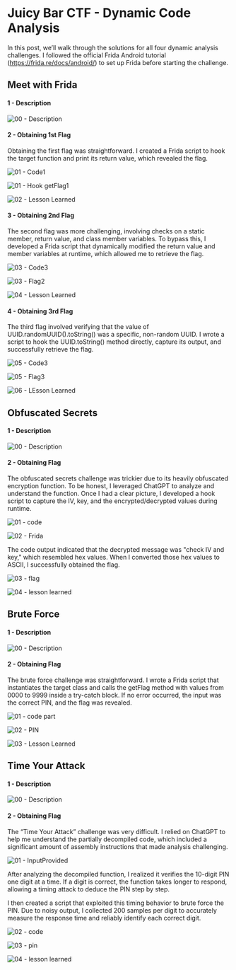 # Juicy Bar CTF - Dynamic Code Analysis
In this post, we’ll walk through the solutions for all four dynamic analysis challenges.
I followed the official Frida Android tutorial (https://frida.re/docs/android/) to set up Frida before starting the challenge.

## Meet with Frida
#### 1 - Description

![00 - Description](https://github.com/user-attachments/assets/415c34df-699f-47c3-b2eb-25f17c694f0a)

#### 2 - Obtaining 1st Flag
Obtaining the first flag was straightforward. I created a Frida script to hook the target function and print its return value, which revealed the flag.

![01 - Code1](https://github.com/user-attachments/assets/8b1b5793-9198-495f-b877-a3888ef11494)

![01 - Hook getFlag1](https://github.com/user-attachments/assets/faa516dc-4718-49ae-b6c4-bad93fa9b7f0)

![02 - Lesson Learned](https://github.com/user-attachments/assets/d80f86e3-bf5a-4605-95b5-ce3f7f3d19f6)

#### 3 - Obtaining 2nd Flag
The second flag was more challenging, involving checks on a static member, return value, and class member variables. To bypass this, I developed a Frida script that dynamically modified the return value and member variables at runtime, which allowed me to retrieve the flag.

![03 - Code3](https://github.com/user-attachments/assets/f9d0bcb3-abf8-46df-b16c-91aca3c41120)

![03 - Flag2](https://github.com/user-attachments/assets/942465df-e0d8-4259-b92e-ea05df051208)

![04 - Lesson Learned](https://github.com/user-attachments/assets/330e583e-ee55-4899-9bbd-888c7ca9a421)

#### 4 - Obtaining 3rd Flag 
The third flag involved verifying that the value of UUID.randomUUID().toString() was a specific, non-random UUID. I wrote a script to hook the UUID.toString() method directly, capture its output, and successfully retrieve the flag.

![05 - Code3](https://github.com/user-attachments/assets/bb8840b3-6891-4fd1-b914-8cc423710d49)

![05 - Flag3](https://github.com/user-attachments/assets/854c48d8-cce9-401b-933f-ee119dbe7866)

![06 - LEsson Learned](https://github.com/user-attachments/assets/a73bb479-c36d-4812-84ff-2fb0d3f17a6a)

## Obfuscated Secrets
#### 1 - Description

![00 - Description](https://github.com/user-attachments/assets/671a1e5e-a1e0-4b82-a0a4-d6eecd2f780d)

#### 2 - Obtaining Flag

The obfuscated secrets challenge was trickier due to its heavily obfuscated encryption function. To be honest, I leveraged ChatGPT to analyze and understand the function. Once I had a clear picture, I developed a hook script to capture the IV, key, and the encrypted/decrypted values during runtime.

![01 - code](https://github.com/user-attachments/assets/e371a0c3-aac2-4b22-a996-5dff65201fcf)

![02 - Frida](https://github.com/user-attachments/assets/42a4bb31-93d6-4657-a4fd-d54ac04faaa6)

The code output indicated that the decrypted message was "check IV and key," which resembled hex values. When I converted those hex values to ASCII, I successfully obtained the flag.

![03 - flag](https://github.com/user-attachments/assets/2ee0308e-89ca-4fe9-ba44-ebf050de0f61)

![04 - lesson learned](https://github.com/user-attachments/assets/a0bcab49-62b5-45d7-874e-428c448d95d8)

## Brute Force
#### 1 - Description

![00 - Description](https://github.com/user-attachments/assets/2db2ac8c-5918-4f01-b6f2-ee5fd61959dc)

#### 2 - Obtaining Flag
The brute force challenge was straightforward. I wrote a Frida script that instantiates the target class and calls the getFlag method with values from 0000 to 9999 inside a try-catch block. If no error occurred, the input was the correct PIN, and the flag was revealed.

![01 - code part](https://github.com/user-attachments/assets/de869b28-2dd9-45f6-a7a3-2d1528667834)

![02 - PIN](https://github.com/user-attachments/assets/8e5a88e7-9faf-4c67-a0f6-671bb4caa60a)

![03 - Lesson Learned](https://github.com/user-attachments/assets/d925f141-adc0-40b8-b661-06a6de7b6130)

## Time Your Attack
#### 1 - Description

![00 - Description](https://github.com/user-attachments/assets/c8e24bd5-a0c4-4cab-aaae-8321c129c9bf)

#### 2 - Obtaining Flag
The “Time Your Attack” challenge was very difficult. I relied on ChatGPT to help me understand the partially decompiled code, which included a significant amount of assembly instructions that made analysis challenging.

![01 - InputProvided](https://github.com/user-attachments/assets/fcc2f301-396a-438e-9245-d1cdfc36e7aa)

After analyzing the decompiled function, I realized it verifies the 10-digit PIN one digit at a time. If a digit is correct, the function takes longer to respond, allowing a timing attack to deduce the PIN step by step.

I then created a script that exploited this timing behavior to brute force the PIN. Due to noisy output, I collected 200 samples per digit to accurately measure the response time and reliably identify each correct digit.

![02 - code](https://github.com/user-attachments/assets/f72780cf-e034-46a7-9691-ae256af45681)

![03 - pin](https://github.com/user-attachments/assets/10931757-6cce-4c2c-8df1-2b4e0044f539)

![04 - lesson learned](https://github.com/user-attachments/assets/4639a328-cc41-4c1c-a2e7-173adc74a87a)
